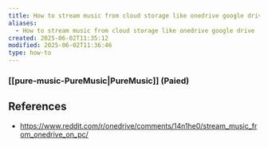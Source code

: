 ```yaml
---
title: How to stream music from cloud storage like onedrive google drive
aliases:
  - How to stream music from cloud storage like onedrive google drive
created: 2025-06-02T11:35:12
modified: 2025-06-02T11:36:46
type: how-to
---
```


### [[pure-music-PureMusic|PureMusic]] (Paied)

## References

- https://www.reddit.com/r/onedrive/comments/14n1he0/stream_music_from_onedrive_on_pc/
